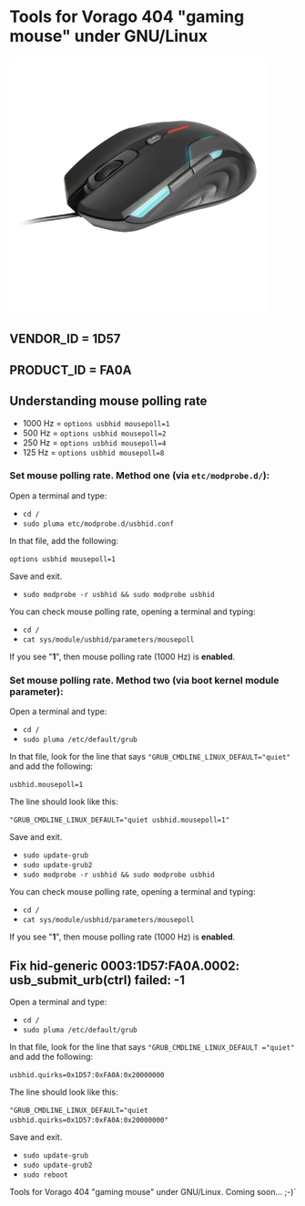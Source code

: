 # Tools for Vorago 404 "gaming mouse" under GNU/Linux

![Sample Run](https://raw.githubusercontent.com/tuxkernel/Vorago/master/images/00.png)

## VENDOR_ID = 1D57
## PRODUCT_ID = FA0A

## Understanding mouse polling rate

- 1000 Hz = `options usbhid mousepoll=1`
- 500 Hz = `options usbhid mousepoll=2`
- 250 Hz = `options usbhid mousepoll=4`
- 125 Hz = `options usbhid mousepoll=8`

### Set mouse polling rate. Method one (via `etc/modprobe.d/`):

Open a terminal and type:

- `cd /`
- `sudo pluma etc/modprobe.d/usbhid.conf`

In that file, add the following:

`options usbhid mousepoll=1`

Save and exit.

- `sudo modprobe -r usbhid && sudo modprobe usbhid`

You can check mouse polling rate, opening a terminal and typing:

- `cd /`
- `cat sys/module/usbhid/parameters/mousepoll`

If you see "**1**", then mouse polling rate (1000 Hz) is **enabled**.

### Set mouse polling rate. Method two (via boot kernel module parameter):

Open a terminal and type:

- `cd /`
- `sudo pluma /etc/default/grub`

In that file, look for the line that says `"GRUB_CMDLINE_LINUX_DEFAULT="quiet"` and add the following:

`usbhid.mousepoll=1`

The line should look like this:

`"GRUB_CMDLINE_LINUX_DEFAULT="quiet usbhid.mousepoll=1"`

Save and exit.

- `sudo update-grub`
- `sudo update-grub2`
- `sudo modprobe -r usbhid && sudo modprobe usbhid`

You can check mouse polling rate, opening a terminal and typing:

- `cd /`
- `cat sys/module/usbhid/parameters/mousepoll`

If you see "**1**", then mouse polling rate (1000 Hz) is **enabled**.

## Fix hid-generic 0003:1D57:FA0A.0002: usb_submit_urb(ctrl) failed: -1

Open a terminal and type:

- `cd /`
- `sudo pluma /etc/default/grub`

In that file, look for the line that says `"GRUB_CMDLINE_LINUX_DEFAULT ="quiet"` and add the following:

`usbhid.quirks=0x1D57:0xFA0A:0x20000000`

The line should look like this:

`"GRUB_CMDLINE_LINUX_DEFAULT="quiet usbhid.quirks=0x1D57:0xFA0A:0x20000000"`

Save and exit.

- `sudo update-grub`
- `sudo update-grub2`
- `sudo reboot`

Tools for Vorago 404 "gaming mouse" under GNU/Linux. Coming soon... ;-)´

